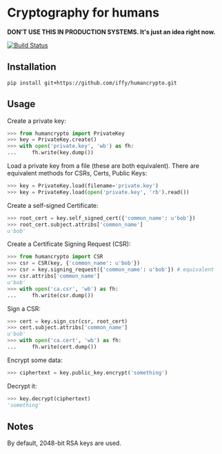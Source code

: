 # Cryptography for humans

**DON'T USE THIS IN PRODUCTION SYSTEMS.  It's just an idea right now.**

[![Build Status](https://travis-ci.org/iffy/humancrypto.svg?branch=master)](https://travis-ci.org/iffy/humancrypto)

## Installation

    pip install git+https://github.com/iffy/humancrypto.git


## Usage

Create a private key:

```python
>>> from humancrypto import PrivateKey
>>> key = PrivateKey.create()
>>> with open('private.key', 'wb') as fh:
...     fh.write(key.dump())
```

Load a private key from a file (these are both equivalent).  There are equivalent methods for CSRs, Certs, Public Keys:

```python
>>> key = PrivateKey.load(filename='private.key')
>>> key = PrivateKey.load(open('private.key', 'rb').read())
```

Create a self-signed Certificate:

```python
>>> root_cert = key.self_signed_cert({'common_name': u'bob'})
>>> root_cert.subject.attribs['common_name']
u'bob'
```

Create a Certificate Signing Request (CSR):

```python
>>> from humancrypto import CSR
>>> csr = CSR(key, {'common_name': u'bob'})
>>> csr = key.signing_request({'common_name': u'bob'}) # equivalent
>>> csr.attribs['common_name']
u'bob'
>>> with open('ca.csr', 'wb') as fh:
...     fh.write(csr.dump())
```

Sign a CSR:

```python
>>> cert = key.sign_csr(csr, root_cert)
>>> cert.subject.attribs['common_name']
u'bob'
>>> with open('ca.cert', 'wb') as fh:
...     fh.write(cert.dump())
```

<!--
XXX Verify that a certificate was signed by a private key:

```python
>>> key.verify(cert)
```

-->

Encrypt some data:

```python
>>> ciphertext = key.public_key.encrypt('something')
```

Decrypt it:

```python
>>> key.decrypt(ciphertext)
'something'
```

<!--
XXX Verify a certificate with a CA certificate:

```python
>>> ca_cert.did_sign(presented_cert)
True
>>> presented_cert.attribs['common_name']
'foo'
```
-->


## Notes

By default, 2048-bit RSA keys are used.

